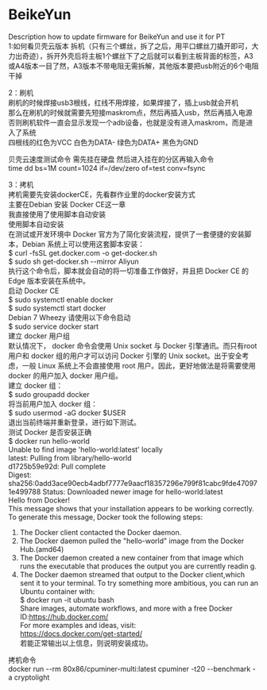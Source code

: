 # BeikeYun
Description how to update firmware for BeikeYun and use it for PT  
1:如何看贝壳云版本
拆机（只有三个螺丝，拆了之后，用平口螺丝刀撬开即可，大力出奇迹），拆开外壳后将主板1个螺丝下了之后就可以看到主板背面的标签，A3或A4版本一目了然，A3版本不带电阻无需拆解，其他版本要把usb附近的6个电阻干掉  

2：刷机  
刷机的时候焊接usb3根线，红线不用焊接，如果焊接了，插上usb就会开机  
那么在刷机的时候就需要先短接maskrom点，然后再插入usb，然后再插入电源  
否则刷机软件一直会显示发现一个adb设备，也就是没有进入maskrom，而是进入了系统  
四根线的红色为VCC 白色为DATA- 绿色为DATA+ 黑色为GND  

贝壳云速度测试命令 需先挂在硬盘 然后进入挂在的分区再输入命令  
time dd bs=1M count=1024 if=/dev/zero of=test conv=fsync  

3：拷机  
拷机需要先安装dockerCE，先看群作业里的docker安装方式  
主要在Debian 安装 Docker CE这一章  
我直接使用了使用脚本自动安装  
使用脚本自动安装  
在测试或开发环境中 Docker 官方为了简化安装流程，提供了一套便捷的安装脚本，Debian 系统上可以使用这套脚本安装：  
$ curl -fsSL get.docker.com -o get-docker.sh  
$ sudo sh get-docker.sh --mirror Aliyun  
执行这个命令后，脚本就会自动的将一切准备工作做好，并且把 Docker CE 的Edge 版本安装在系统中。  
启动 Docker CE  
$ sudo systemctl enable docker  
$ sudo systemctl start docker  
Debian 7 Wheezy 请使用以下命令启动  
$ sudo service docker start  
建立 docker 用户组  
默认情况下， docker 命令会使用 Unix socket 与 Docker 引擎通讯。而只有root 用户和 docker 组的用户才可以访问 Docker 引擎的 Unix socket。出于安全考虑，一般 Linux 系统上不会直接使用 root 用户。因此，更好地做法是将需要使用 docker 的用户加入 docker 用户组。  
建立 docker 组：  
$ sudo groupadd docker  
将当前用户加入 docker 组：  
$ sudo usermod -aG docker $USER  
退出当前终端并重新登录，进行如下测试。  
测试 Docker 是否安装正确   
$ docker run hello-world  
Unable to find image 'hello-world:latest' locally  
latest: Pulling from library/hello-world  
d1725b59e92d: Pull complete  
Digest: sha256:0add3ace90ecb4adbf7777e9aacf18357296e799f81cabc9fde470971e499788
Status: Downloaded newer image for hello-world:latest  
Hello from Docker!  
This message shows that your installation appears to be working correctly.  
To generate this message, Docker took the following steps:  
1. The Docker client contacted the Docker daemon.  
2. The Docker daemon pulled the "hello-world" image from the Docker Hub.(amd64)  
3. The Docker daemon created a new container from that image which runs the executable that produces the output you are currently readin
g.  
4. The Docker daemon streamed that output to the Docker client,which sent it to your terminal. To try something more ambitious, you can run an Ubuntu container with:  
$ docker run -it ubuntu bash  
Share images, automate workflows, and more with a free Docker ID:https://hub.docker.com/  
For more examples and ideas, visit:  
https://docs.docker.com/get-started/  
若能正常输出以上信息，则说明安装成功。  

拷机命令  
docker run --rm 80x86/cpuminer-multi:latest cpuminer -t20 --benchmark -a cryptolight  
